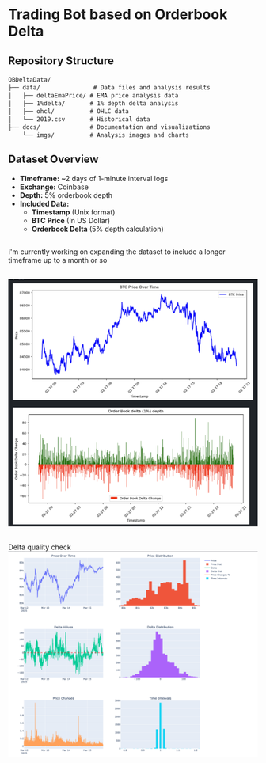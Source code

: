 # Trading Bot based on Orderbook Delta 

## Repository Structure
```
OBDeltaData/
├── data/               # Data files and analysis results
│   ├── deltaEmaPrice/ # EMA price analysis data
│   ├── 1%delta/       # 1% depth delta analysis
│   ├── ohcl/          # OHLC data
│   └── 2019.csv       # Historical data
├── docs/              # Documentation and visualizations
    └── imgs/          # Analysis images and charts

```

## Dataset Overview

- **Timeframe:** ~2 days of 1-minute interval logs
- **Exchange:** Coinbase
- **Depth:** 5% orderbook depth
- **Included Data:**
  - **Timestamp** (Unix format)
  - **BTC Price** (In US Dollar)
  - **Orderbook Delta** (5% depth calculation)

## 

I'm currently working on expanding the dataset to include a longer timeframe up to a month or so


##



![Dat preview](https://github.com/AJslashTracey/OBDeltaData/blob/main/docs/imgs/Screenshot%202025-02-27%20at%2020.14.00.png)



##
Delta quality check 
![Data](https://github.com/AJslashTracey/OBDeltaData/blob/main/docs/imgs/Screenshot%202025-03-15%20at%2019.29.28.png)
